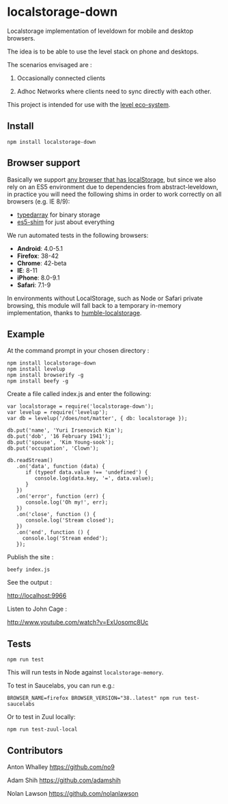 # localstorage-down

Localstorage implementation of leveldown for mobile and desktop browsers.

The idea is to be able to use the level stack on phone and desktops.

The scenarios envisaged are : 

1. Occasionally connected clients

2. Adhoc Networks where clients need to sync directly with each other.  

This project is intended for use with the [level eco-system](https://github.com/level/).

## Install

```
npm install localstorage-down
```

## Browser support

Basically we support [any browser that has localStorage](http://caniuse.com/namevalue-storage), but since we also rely on an ES5 environment due to dependencies from abstract-leveldown, in practice you will need the following shims in order to work correctly on all browsers (e.g. IE 8/9):

* [typedarray](https://github.com/substack/typedarray) for binary storage
* [es5-shim](https://github.com/es-shims/es5-shim) for just about everything

We run automated tests in the following browsers:

* **Android**: 4.0-5.1
* **Firefox**: 38-42
* **Chrome**: 42-beta
* **IE**: 8-11
* **iPhone**: 8.0-9.1
* **Safari**: 7.1-9

In environments without LocalStorage, such as Node or Safari private browsing, this module
will fall back to a temporary in-memory implementation, thanks to [humble-localstorage](https://www.npmjs.com/package/humble-localstorage).

## Example 

At the command prompt in your chosen directory : 

```
npm install localstorage-down
npm install levelup 
npm install browserify -g
npm install beefy -g
```

Create a file called index.js and enter the following:

```
var localstorage = require('localstorage-down');
var levelup = require('levelup');
var db = levelup('/does/not/matter', { db: localstorage });

db.put('name', 'Yuri Irsenovich Kim');
db.put('dob', '16 February 1941');
db.put('spouse', 'Kim Young-sook');
db.put('occupation', 'Clown');

db.readStream()
   .on('data', function (data) {
      if (typeof data.value !== 'undefined') {
         console.log(data.key, '=', data.value);
      }
   })
   .on('error', function (err) {
      console.log('Oh my!', err);
   })
   .on('close', function () {
      console.log('Stream closed');
   })
   .on('end', function () {
     console.log('Stream ended');
   });
```

Publish the site :

```
beefy index.js
```

See the output :

[http://localhost:9966](http://localhost:9966)

Listen to John Cage :

http://www.youtube.com/watch?v=ExUosomc8Uc 

## Tests

```
npm run test
```

This will run tests in Node against `localstorage-memory`. 

To test in Saucelabs, you can run e.g.:

```
BROWSER_NAME=firefox BROWSER_VERSION="38..latest" npm run test-saucelabs
```

Or to test in Zuul locally:

```
npm run test-zuul-local
```

##  Contributors

Anton Whalley https://github.com/no9

Adam Shih https://github.com/adamshih

Nolan Lawson https://github.com/nolanlawson
